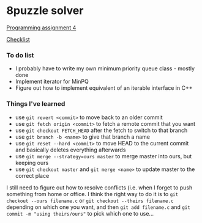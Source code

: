# 8puzzle solver #

[Programming assignment 4](http://coursera.cs.princeton.edu/algs4/assignments/8puzzle.html)

[Checklist](http://coursera.cs.princeton.edu/algs4/checklists/8puzzle.html)

### To do list ###
* I probably have to write my own minimum priority queue class - mostly done
* Implement iterator for MinPQ
* Figure out how to implement equivalent of an iterable interface in C++

### Things I've learned ###
* use `git revert <commit>` to move back to an older commit
* use `git fetch origin <commit>` to fetch a remote commit that you want
* use `git checkout FETCH_HEAD` after the fetch to switch to that branch
* use `git branch -b <name>` to give that branch a name
* use `git reset --hard <commit>` to move HEAD to the current commit and basically deletes everything afterwards
* use `git merge --strategy=ours master` to merge master into ours, but keeping ours
* use `git checkout master` and `git merge <name>` to update master to the correct place

I still need to figure out how to resolve conflicts (i.e. when I forget to push something from home or office. I think the right way to do it is to `git checkout --ours filename.c` or `git checkout --theirs filename.c` depending on which one you want, and then `git add filename.c` and `git commit -m "using theirs/ours"` to pick which one to use...